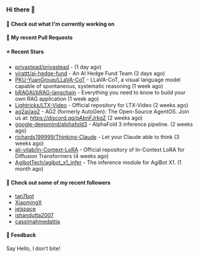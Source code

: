 ### Hi there 👋

#### 👷 Check out what I'm currently working on

#### 🔨 My recent Pull Requests


#### ⭐ Recent Stars

- [privastead/privastead](https://github.com/privastead/privastead) -  (1 day ago)
- [virattt/ai-hedge-fund](https://github.com/virattt/ai-hedge-fund) - An AI Hedge Fund Team (2 days ago)
- [PKU-YuanGroup/LLaVA-CoT](https://github.com/PKU-YuanGroup/LLaVA-CoT) - LLaVA-CoT, a visual language model capable of spontaneous, systematic reasoning (1 week ago)
- [bRAGAI/bRAG-langchain](https://github.com/bRAGAI/bRAG-langchain) - Everything you need to know to build your own RAG application (1 week ago)
- [Lightricks/LTX-Video](https://github.com/Lightricks/LTX-Video) - Official repository for LTX-Video (2 weeks ago)
- [ag2ai/ag2](https://github.com/ag2ai/ag2) - AG2 (formerly AutoGen): The Open-Source AgentOS. Join us at: https://discord.gg/pAbnFJrkgZ (2 weeks ago)
- [google-deepmind/alphafold3](https://github.com/google-deepmind/alphafold3) - AlphaFold 3 inference pipeline. (2 weeks ago)
- [richards199999/Thinking-Claude](https://github.com/richards199999/Thinking-Claude) - Let your Claude able to think (3 weeks ago)
- [ali-vilab/In-Context-LoRA](https://github.com/ali-vilab/In-Context-LoRA) - Official repository of In-Context LoRA for Diffusion Transformers (4 weeks ago)
- [AgibotTech/agibot_x1_infer](https://github.com/AgibotTech/agibot_x1_infer) - The inference module for AgiBot X1. (1 month ago)

#### 👯 Check out some of my recent followers

- [tan7bot](https://github.com/tan7bot)
- [XiaomingX](https://github.com/XiaomingX)
- [jelspace](https://github.com/jelspace)
- [ishandutta2007](https://github.com/ishandutta2007)
- [cassimahmedattia](https://github.com/cassimahmedattia)

#### 💬 Feedback

Say Hello, I don't bite!